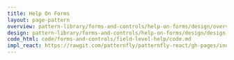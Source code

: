 ```yaml
---
title: Help On Forms
layout: page-pattern
overview: pattern-library/forms-and-controls/help-on-forms/design/overview.md
design: pattern-library/forms-and-controls/help-on-forms/design/design.md
code_html: code/forms-and-controls/field-level-help/code.md
impl_react: https://rawgit.com/patternfly/patternfly-react/gh-pages/index.html?selectedKind=patternfly-react%2FForms%20and%20Controls%2FForms&selectedStory=Horizontal%20Form
---
```

